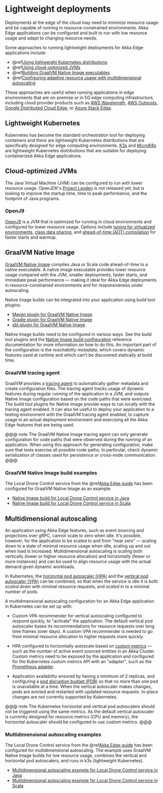 # Lightweight deployments

Deployments at the edge of the cloud may need to minimize resource usage and be capable of running in
resource-constrained environments. Akka Edge applications can be configured and built to run with low resource usage
and adapt to changing resource needs.

Some approaches to running lightweight deployments for Akka Edge applications include:

* @ref[Using lightweight Kubernetes distributions](#lightweight-kubernetes)
* @ref[Using cloud-optimized JVMs](#cloud-optimized-jvms)
* @ref[Building GraalVM Native Image executables](#graalvm-native-image)
* @ref[Configuring adaptive resource usage with multidimensional autoscaling](#multidimensional-autoscaling)

These approaches are useful when running applications in edge environments that are on-premise or in 5G edge computing
infrastructure, including cloud provider products such as [AWS Wavelength], [AWS Outposts], [Google Distributed Cloud
Edge], or [Azure Stack Edge].

[AWS Wavelength]: https://aws.amazon.com/wavelength/
[AWS Outposts]: https://aws.amazon.com/outposts/
[Google Distributed Cloud Edge]: https://cloud.google.com/distributed-cloud-edge
[Azure Stack Edge]: https://azure.microsoft.com/en-us/products/azure-stack/edge/


## Lightweight Kubernetes

Kubernetes has become the standard orchestration tool for deploying containers and there are lightweight Kubernetes
distributions that are specifically designed for edge computing environments. [K3s] and [MicroK8s] are lightweight
Kubernetes distributions that are suitable for deploying containerized Akka Edge applications.

[K3s]: https://k3s.io
[MicroK8s]: https://microk8s.io


## Cloud-optimized JVMs

The Java Virtual Machine (JVM) can be configured to run with lower resource usage. OpenJDK's [Project Leyden] is not
released yet, but is looking to improve the startup time, time to peak performance, and the footprint of Java programs.

[Project Leyden]: https://openjdk.org/projects/leyden/

### OpenJ9

[OpenJ9] is a JVM that is optimized for running in cloud environments and configured for lower resource usage. Options
include [tuning for virtualized environments][openj9-virtualized], [class data sharing][openj9-shrc], and
[ahead-of-time (AOT) compilation][openj9-aot] for faster starts and warmup.

[OpenJ9]: https://eclipse.dev/openj9/
[openj9-virtualized]: https://eclipse.dev/openj9/docs/xtunevirtualized/
[openj9-shrc]: https://eclipse.dev/openj9/docs/shrc/
[openj9-aot]: https://eclipse.dev/openj9/docs/aot/


## GraalVM Native Image

[GraalVM Native Image][native-image] compiles Java or Scala code ahead-of-time to a native executable. A native image
executable provides lower resource usage compared with the JVM, smaller deployments, faster starts, and immediate peak
performance — making it ideal for Akka Edge deployments in resource-constrained environments and for responsiveness
under autoscaling.

Native Image builds can be integrated into your application using build tool plugins:

* [Maven plugin for GraalVM Native Image](https://graalvm.github.io/native-build-tools/latest/maven-plugin.html)
* [Gradle plugin for GraalVM Native Image](https://graalvm.github.io/native-build-tools/latest/gradle-plugin.html)
* [sbt plugin for GraalVM Native Image](https://github.com/scalameta/sbt-native-image)

Native Image builds need to be configured in various ways. See the build tool plugins and the [Native Image build
configuration][native-image-configuration] reference documentation for more information on how to do this. An important
part of the configuration is the _reachability metadata_, which covers dynamic features used at runtime and which can't
be discovered statically at build time.

### GraalVM tracing agent

GraalVM provides a [tracing agent][native-image-tracing] to automatically gather metadata and create configuration
files. The tracing agent tracks usage of dynamic features during regular running of the application in a JVM, and
outputs Native Image configuration based on the code paths that were exercised. The build tool plugins for Native Image
provide ways to run locally with the tracing agent enabled. It can also be useful to deploy your application to a
testing environment with the GraalVM tracing agent enabled, to capture usage in an actual deployment environment and
exercising all the Akka Edge features that are being used.

@@@ note
The GraalVM Native Image tracing agent can only generate configuration for code paths that were observed during the
running of an application. When using this approach for generating configuration, make sure that tests exercise all
possible code paths. In particular, check dynamic serialization of classes used for persistence or cross-node
communication.
@@@

### GraalVM Native Image build examples

The Local Drone Control service from the @ref[Akka Edge guide](guide.md) has been configured for GraalVM Native Image
as an example:

* [Native Image build for Local Drone Control service in Java](https://github.com/akka/akka-projection/blob/main/samples/grpc/local-drone-control-java/native-image/README.md)
* [Native Image build for Local Drone Control service in Scala](https://github.com/akka/akka-projection/blob/main/samples/grpc/local-drone-control-scala/native-image/README.md)

[native-image]: https://www.graalvm.org/latest/reference-manual/native-image/
[native-image-configuration]: https://www.graalvm.org/latest/reference-manual/native-image/overview/BuildConfiguration/
[native-image-tracing]: https://www.graalvm.org/latest/reference-manual/native-image/metadata/AutomaticMetadataCollection/


## Multidimensional autoscaling

An application using Akka Edge features, such as event sourcing and projections over gRPC, cannot scale to zero when
idle. It's possible, however, for the application to be scaled to and from "near zero" — scaling down to a state of
minimal resource usage when idle, scaling up and out when load is increased. Multidimensional autoscaling is scaling
both vertically (lower or higher resource allocation) and horizontally (fewer or more instances) and can be used to
align resource usage with the actual demand given dynamic workloads.

In Kubernetes, the [horizontal pod autoscaler (HPA)][hpa] and the [vertical pod autoscaler (VPA)][vpa] can be combined,
so that when the service is idle it is both _scaled down_ with minimal resource requests, and _scaled in_ to a minimal
number of pods.

A multidimensional autoscaling configuration for an Akka Edge application in Kubernetes can be set up with:

* Custom VPA recommender for vertical autoscaling configured to respond quickly, to "activate" the application. The
  default vertical pod autoscaler bases its recommendations for resource requests over long time frames (over days). A
  custom VPA recommender is needed to go from minimal resource allocation to higher requests more quickly.

* HPA configured to horizontally autoscale based on [custom metrics] — such as the number of active event sourced
  entities in an Akka Cluster. Custom metrics need to be exposed by the application and configured for the Kubernetes
  custom metrics API with an "adapter", such as the [Prometheus adapter].

* Application availability ensured by having a minimum of 2 replicas, and configuring a [pod disruption budget
  (PDB)][pdb] so that no more than one pod is unavailable at a time. When the vertical autoscaler makes changes, pods
  are evicted and restarted with updated resource requests. In-place changes are not currently supported by Kubernetes.

@@@ note
The Kubernetes horizontal and vertical pod autoscalers should not be triggered using the same metrics. As the default
vertical autoscaler is currently designed for resource metrics (CPU and memory), the horizontal autoscaler should be
configured to use custom metrics.
@@@

### Multidimensional autoscaling examples

The Local Drone Control service from the @ref[Akka Edge guide](guide.md) has been configured for multidimensional
autoscaling. The example uses GraalVM Native Image builds for low resource usage, combines the vertical and horizontal
pod autoscalers, and runs in k3s (lightweight Kubernetes).

* [Multidimensional autoscaling example for Local Drone Control service in Java](https://github.com/akka/akka-projection/blob/main/samples/grpc/local-drone-control-java/autoscaling/README.md)
* [Multidimensional autoscaling example for Local Drone Control service in Scala](https://github.com/akka/akka-projection/blob/main/samples/grpc/local-drone-control-scala/autoscaling/README.md)

[hpa]: https://kubernetes.io/docs/tasks/run-application/horizontal-pod-autoscale/
[vpa]: https://github.com/kubernetes/autoscaler/tree/master/vertical-pod-autoscaler
[custom metrics]: https://kubernetes.io/docs/tasks/run-application/horizontal-pod-autoscale/#scaling-on-custom-metrics
[Prometheus adapter]: https://github.com/kubernetes-sigs/prometheus-adapter
[pdb]: https://kubernetes.io/docs/tasks/run-application/configure-pdb/

